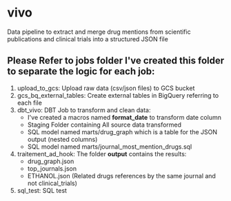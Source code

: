 # vivo
Data pipeline to extract and merge drug mentions from scientific publications and clinical trials into a structured JSON file

## Please Refer to jobs folder I've created this folder to separate the logic for each job:
1. upload_to_gcs: Upload raw data (csv/json files) to GCS bucket
2. gcs_bq_external_tables: Create external tables in BigQuery referring to each file
3. dbt_vivo: DBT Job to transform and clean data:
    - I've created a macros named **format_date** to transform date column
    - Staging Folder containing All source data transformed
    - SQL model named marts/drug_graph which is a table for the JSON output (nested columns)
    - SQL model named marts/journal_most_mention_drugs.sql
4. traitement_ad_hook: The folder **output** contains the results:
    - drug_graph.json
    - top_journals.json
    - ETHANOL.json (Related drugs references by the same journal and not clinical_trials)
5. sql_test: SQL test